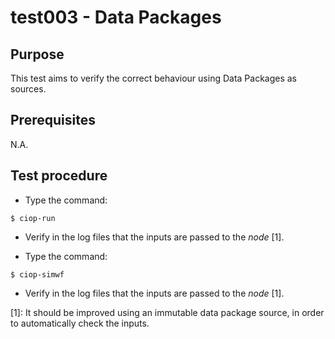 # test003 - Data Packages

## Purpose

This test aims to verify the correct behaviour using Data Packages as sources.

## Prerequisites

N.A.

## Test procedure

* Type the command:

```
$ ciop-run
```

* Verify in the log files that the inputs are passed to the *node* [1].

* Type the command:

```
$ ciop-simwf
```

* Verify in the log files that the inputs are passed to the *node* [1].

 [1]: It should be improved using an immutable data package source, in order to automatically check the inputs. 
